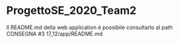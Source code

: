 # ProgettoSE_2020_Team2
Il README.md della web application è possibile consultarlo al path CONSEGNA #3 17_12/app/README.md
